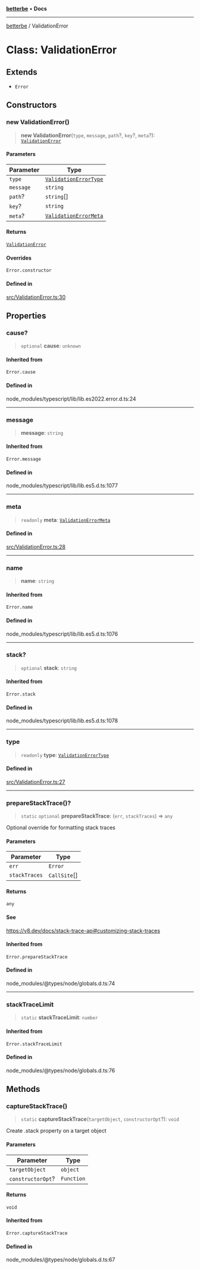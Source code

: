 [**betterbe**](../README.md) • **Docs**

---

[betterbe](../README.md) / ValidationError

# Class: ValidationError

## Extends

- `Error`

## Constructors

### new ValidationError()

> **new ValidationError**(`type`, `message`, `path`?, `key`?, `meta`?): [`ValidationError`](ValidationError.md)

#### Parameters

| Parameter | Type                                                            |
| --------- | --------------------------------------------------------------- |
| `type`    | [`ValidationErrorType`](../type-aliases/ValidationErrorType.md) |
| `message` | `string`                                                        |
| `path`?   | `string`[]                                                      |
| `key`?    | `string`                                                        |
| `meta`?   | [`ValidationErrorMeta`](../interfaces/ValidationErrorMeta.md)   |

#### Returns

[`ValidationError`](ValidationError.md)

#### Overrides

`Error.constructor`

#### Defined in

[src/ValidationError.ts:30](https://github.com/ericvera/betterbe/blob/main/src/ValidationError.ts#L30)

## Properties

### cause?

> `optional` **cause**: `unknown`

#### Inherited from

`Error.cause`

#### Defined in

node_modules/typescript/lib/lib.es2022.error.d.ts:24

---

### message

> **message**: `string`

#### Inherited from

`Error.message`

#### Defined in

node_modules/typescript/lib/lib.es5.d.ts:1077

---

### meta

> `readonly` **meta**: [`ValidationErrorMeta`](../interfaces/ValidationErrorMeta.md)

#### Defined in

[src/ValidationError.ts:28](https://github.com/ericvera/betterbe/blob/main/src/ValidationError.ts#L28)

---

### name

> **name**: `string`

#### Inherited from

`Error.name`

#### Defined in

node_modules/typescript/lib/lib.es5.d.ts:1076

---

### stack?

> `optional` **stack**: `string`

#### Inherited from

`Error.stack`

#### Defined in

node_modules/typescript/lib/lib.es5.d.ts:1078

---

### type

> `readonly` **type**: [`ValidationErrorType`](../type-aliases/ValidationErrorType.md)

#### Defined in

[src/ValidationError.ts:27](https://github.com/ericvera/betterbe/blob/main/src/ValidationError.ts#L27)

---

### prepareStackTrace()?

> `static` `optional` **prepareStackTrace**: (`err`, `stackTraces`) => `any`

Optional override for formatting stack traces

#### Parameters

| Parameter     | Type         |
| ------------- | ------------ |
| `err`         | `Error`      |
| `stackTraces` | `CallSite`[] |

#### Returns

`any`

#### See

https://v8.dev/docs/stack-trace-api#customizing-stack-traces

#### Inherited from

`Error.prepareStackTrace`

#### Defined in

node_modules/@types/node/globals.d.ts:74

---

### stackTraceLimit

> `static` **stackTraceLimit**: `number`

#### Inherited from

`Error.stackTraceLimit`

#### Defined in

node_modules/@types/node/globals.d.ts:76

## Methods

### captureStackTrace()

> `static` **captureStackTrace**(`targetObject`, `constructorOpt`?): `void`

Create .stack property on a target object

#### Parameters

| Parameter         | Type       |
| ----------------- | ---------- |
| `targetObject`    | `object`   |
| `constructorOpt`? | `Function` |

#### Returns

`void`

#### Inherited from

`Error.captureStackTrace`

#### Defined in

node_modules/@types/node/globals.d.ts:67
